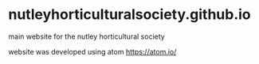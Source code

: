 # nutleyhorticulturalsociety.github.io

main website for the nutley horticultural society

website was developed using atom
https://atom.io/
